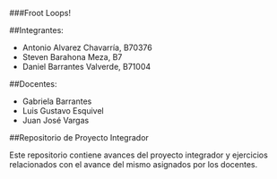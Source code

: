 ###Froot Loops!

##Integrantes:

+ Antonio Alvarez Chavarría, B70376
+ Steven Barahona Meza, B7
+ Daniel Barrantes Valverde, B71004

##Docentes:

+ Gabriela Barrantes
+ Luis Gustavo Esquivel
+ Juan José Vargas

##Repositorio de Proyecto Integrador

Este repositorio contiene avances del proyecto integrador y ejercicios relacionados con el avance del mismo asignados por los docentes.
